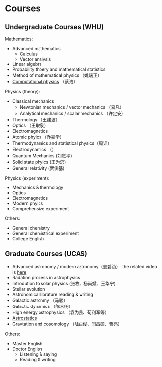 # Courses
## Undergraduate Courses (WHU)
Mathematics:
- Advanced mathematics
  - Calculus
  - Vector analysis 
- Linear algebra
- Probability thoery and mathematical statistics
- Method of mathematical physics （姚端正）
- [Computational physics](https://github.com/guoxiaowhu/computationalphysics_N2013301020099) （蔡浩）

Physics (theory):
- Classical mechanics
  - Newtonian mechanics / vector mechanics （易凡）
  - Analytical mechanics / scalar mechanics （许定安）
- Thermology （王建波）
- Optics （王取泉）
- Electromagnetics
- Atomic phyics （乔豪学）
- Thermodynamics and statistical physics（周详）
- Electrodynamics （）
- Quantum Mechanics (刘觉平)
- Solid state phyics (王为忠)
- General relativity (贾俊基)

Physics (experiment):
- Mechanics & thermology
- Optics
- Electromagnetics
- Modern phyics
- Comprehensive experiment 

Others:
- General chemistry
- General chemistrical experiment
- College English

## Graduate Courses (UCAS)
- Advanced astronomy / modern astronomy（姜碧沩）: the related video is [here](https://www.bilibili.com/video/BV1e4411m7pQ?from=search&seid=7837905343518866754)
- Radation process in astrophysics
- Introdution to solar physics (张枚、杨尚斌、王华宁)
- Stellar evolution
- Astronomical librature reading & writing
- Galactic astronmy （马骏）
- Galactic dynamics （陈大明） 
- High energy astrophysics （袁为民、苟利军等）
- [Astrostatics](https://github.com/guoxiaowhu/Astrostatistics)
- Gravtation and cosomology （陆由俊、闫昌硕、曹亮）

Others:
- Master English
- Doctor English
  - Listening & saying
  - Reading & writing 
